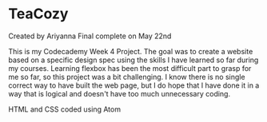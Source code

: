 # TeaCozy

Created by Ariyanna
Final complete on May 22nd

This is my Codecademy Week 4 Project. The goal was to create a website based on a specific design spec using the skills I have learned so far during my courses. Learning flexbox has been the most difficult part to grasp for me so far, so this project was a bit challenging. I know there is no single correct way to have built the web page, but I do hope that I have done it in a way that is logical and doesn't have too much unnecessary coding.


HTML and CSS coded using Atom
